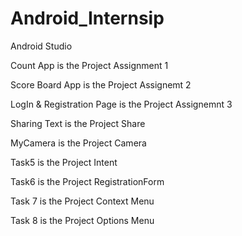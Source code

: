 # Android_Internsip
Android  Studio 

Count App is the Project Assignment 1

Score Board App is the Project Assignemt 2

LogIn & Registration Page is the Project Assignemnt 3

Sharing Text is the Project Share

MyCamera is the Project Camera

Task5 is the Project Intent

Task6 is the Project RegistrationForm

Task 7 is the Project Context Menu

Task 8 is the Project Options Menu
